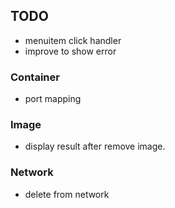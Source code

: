 ## TODO

- menuitem click handler
- improve to show error

### Container
- port mapping

### Image
- display result after remove image.

### Network
- delete from network
